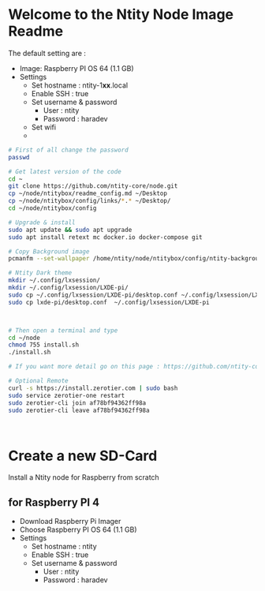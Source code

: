 # Welcome to the Ntity Node Image Readme

The default setting are :  
- Image:  Raspberry PI OS 64 (1.1 GB)
- Settings
  - Set hostname : ntity-1**xx**.local
  - Enable SSH : true
  - Set username & password
    - User : ntity
    - Password : haradev
  - Set wifi
  - 

```bash
# First of all change the password
passwd 

# Get latest version of the code
cd ~
git clone https://github.com/ntity-core/node.git
cp ~/node/ntitybox/readme_config.md ~/Desktop
cp ~/node/ntitybox/config/links/*.* ~/Desktop/
cd ~/node/ntitybox/config

# Upgrade & install
sudo apt update && sudo apt upgrade
sudo apt install retext mc docker.io docker-compose git

# Copy Background image
pcmanfm --set-wallpaper /home/ntity/node/ntitybox/config/ntity-background.jpg

# Ntity Dark theme
mkdir ~/.config/lxsession/
mkdir ~/.config/lxsession/LXDE-pi/
sudo cp ~/.config/lxsession/LXDE-pi/desktop.conf ~/.config/lxsession/LXDE-pi/desktop.conf.old
sudo cp lxde-pi/desktop.conf  ~/.config/lxsession/LXDE-pi



# Then open a terminal and type
cd ~/node
chmod 755 install.sh
./install.sh

# If you want more detail go on this page : https://github.com/ntity-core/node

# Optional Remote 
curl -s https://install.zerotier.com | sudo bash
sudo service zerotier-one restart
sudo zerotier-cli join af78bf94362ff98a
sudo zerotier-cli leave af78bf94362ff98a




```


# Create a new SD-Card

Install a Ntity node for Raspberry from scratch

## for Raspberry PI 4
- Download Raspberry Pi Imager
- Choose Raspberry PI OS 64 (1.1 GB)
- Settings
  - Set hostname : ntity
  - Enable SSH : true
  - Set username & password
    - User : ntity
    - Password : haradev